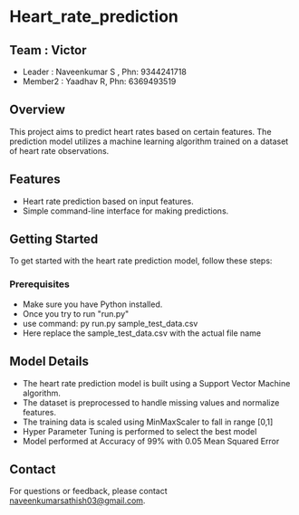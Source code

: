 # Heart_rate_prediction

## Team : Victor
 - Leader : Naveenkumar S , Phn: 9344241718
 - Member2 : Yaadhav R, Phn: 6369493519

## Overview
This project aims to predict heart rates based on certain features. The prediction model utilizes a machine learning algorithm trained on a dataset of heart rate observations.

## Features
- Heart rate prediction based on input features.
- Simple command-line interface for making predictions.

## Getting Started
To get started with the heart rate prediction model, follow these steps:

### Prerequisites
- Make sure you have Python installed. 
- Once you try to run "run.py"
- use command: py run.py sample_test_data.csv
- Here replace the sample_test_data.csv with the actual file name

## Model Details
- The heart rate prediction model is built using a Support Vector Machine algorithm. 
- The dataset is preprocessed to handle missing values and normalize features.
- The training data is scaled using MinMaxScaler to fall in range [0,1]
- Hyper Parameter Tuning is performed to select the best model
- Model performed at Accuracy of 99% with 0.05 Mean Squared Error
  
## Contact
For questions or feedback, please contact naveenkumarsathish03@gmail.com.
